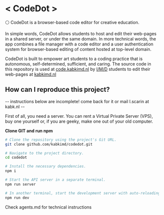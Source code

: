 # < CodeDot >

⚪ CodeDot is a browser-based code editor for creative education.

In simple words, CodeDot allows students to host and edit their web-pages in a shared server, or under the same domain. In more technical words, the app combines a file manager with a code editor and a user authentication system for browser-based editing of content hosted at top-level domain.

CodeDot is built to empower art students to a coding practice that is autonomous, self-determined, sufficient, and caring. The source code in this repository is used at [code.kabkimd.nl](code.kabkimd.nl) by [I/M/D](https://www.kabk.nl/en/programmes/bachelor/interactive-media-design) students to edit their web-pages at [kabkimd.nl](kabkimd.nl)


## How can I reproduce this project? 

-- instructions below are incomplete! come back for it or mail l.scarin at kabk.nl --

First of all, you need a server. You can rent a Virtual Private Server (VPS), buy one yourself or, if you are geeky, make one out of your old computer.


**Clone GIT and run npm**
```sh
# Clone the repository using the project's Git URL.
git clone github.com/kabkimd/codedot.git

# Navigate to the project directory.
cd codedot

# Install the necessary dependencies.
npm i

# Start the API server in a separate terminal.
npm run server

# In another terminal, start the development server with auto-reloading and an instant preview.
npm run dev
```

Check agents.md for technical instructions
